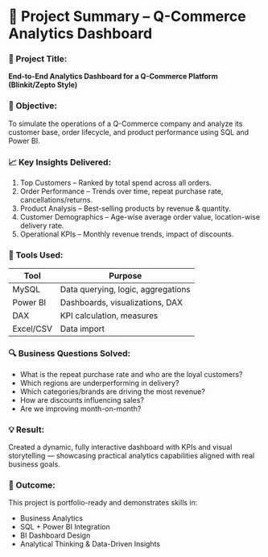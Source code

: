 
# 📌 Project Summary – Q-Commerce Analytics Dashboard

### 📂 Project Title:
**End-to-End Analytics Dashboard for a Q-Commerce Platform (Blinkit/Zepto Style)**

### 🎯 Objective:
To simulate the operations of a Q-Commerce company and analyze its customer base, order lifecycle, and product performance using SQL and Power BI.

### 📈 Key Insights Delivered:

1. Top Customers – Ranked by total spend across all orders.
2. Order Performance – Trends over time, repeat purchase rate, cancellations/returns.
3. Product Analysis – Best-selling products by revenue & quantity.
4. Customer Demographics – Age-wise average order value, location-wise delivery rate.
5. Operational KPIs – Monthly revenue trends, impact of discounts.

### 🧠 Tools Used:

| Tool        | Purpose                             |
|-------------|-------------------------------------|
| MySQL       | Data querying, logic, aggregations  |
| Power BI    | Dashboards, visualizations, DAX     |
| DAX         | KPI calculation, measures           |
| Excel/CSV   | Data import                         |

### 🔍 Business Questions Solved:

- What is the repeat purchase rate and who are the loyal customers?
- Which regions are underperforming in delivery?
- Which categories/brands are driving the most revenue?
- How are discounts influencing sales?
- Are we improving month-on-month?

### 💡 Result:

Created a dynamic, fully interactive dashboard with KPIs and visual storytelling — showcasing practical analytics capabilities aligned with real business goals.

### 📌 Outcome:

This project is portfolio-ready and demonstrates skills in:
- Business Analytics
- SQL + Power BI Integration
- BI Dashboard Design
- Analytical Thinking & Data-Driven Insights
